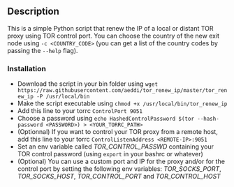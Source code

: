## Description
This is a simple Python script that renew the IP of a local or distant TOR proxy using TOR control port.
You can choose the country of the new exit node using `-c <COUNTRY_CODE>` (you can get a list of the country codes by passing the `--help` flag).

### Installation
- Download the script in your bin folder using `wget https://raw.githubusercontent.com/aeddi/tor_renew_ip/master/tor_renew_ip -P /usr/local/bin`
- Make the script executable using `chmod +x /usr/local/bin/tor_renew_ip`
- Add this line to your torrc `ControlPort 9051`
- Choose a password using `echo HashedControlPassword $(tor --hash-password <PASSWORD>) > <YOUR_TORRC_PATH>`
- (Optionnal) If you want to control your TOR proxy from a remote host, add this line to your torrc `ControlListenAddress <REMOTE-IP>:9051`
- Set an env variable called *TOR_CONTROL_PASSWD* containing your TOR control password (using `export` in your bashrc or whatever)
- (Optional) You can use a custom port and IP for the proxy and/or for the control port by setting the following env variables: *TOR_SOCKS_PORT*, *TOR_SOCKS_HOST*, *TOR_CONTROL_PORT* and *TOR_CONTROL_HOST*
